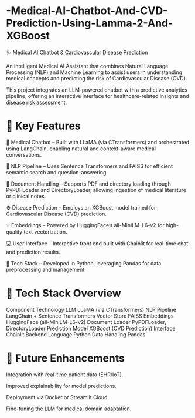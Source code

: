 # -Medical-AI-Chatbot-And-CVD-Prediction-Using-Lamma-2-And-XGBoost
🩺 Medical AI Chatbot & Cardiovascular Disease Prediction

An intelligent Medical AI Assistant that combines Natural Language Processing (NLP) and Machine Learning to assist users in understanding medical concepts and predicting the risk of Cardiovascular Disease (CVD).

This project integrates an LLM-powered chatbot with a predictive analytics pipeline, offering an interactive interface for healthcare-related insights and disease risk assessment.

# 🚀 Key Features

🧠 Medical Chatbot – Built with LLaMA (via CTransformers) and orchestrated using LangChain, enabling natural and context-aware medical conversations.

💬 NLP Pipeline – Uses Sentence Transformers and FAISS for efficient semantic search and question-answering.

📄 Document Handling – Supports PDF and directory loading through PyPDFLoader and DirectoryLoader, allowing ingestion of medical literature or clinical notes.

⚙️ Disease Prediction – Employs an XGBoost model trained for Cardiovascular Disease (CVD) prediction.

💡 Embeddings – Powered by HuggingFace’s all-MiniLM-L6-v2 for high-quality text vectorization.

💻 User Interface – Interactive front end built with Chainlit for real-time chat and prediction results.

🐍 Tech Stack – Developed in Python, leveraging Pandas for data preprocessing and management.

# 🧩 Tech Stack Overview
Component	Technology
LLM	LLaMA (via CTransformers)
NLP Pipeline	LangChain + Sentence Transformers
Vector Store	FAISS
Embeddings	HuggingFace (all-MiniLM-L6-v2)
Document Loader	PyPDFLoader, DirectoryLoader
Prediction Model	XGBoost (CVD Prediction)
Interface	Chainlit
Backend Language	Python
Data Handling	Pandas

# 🏁 Future Enhancements

Integration with real-time patient data (EHR/IoT).

Improved explainability for model predictions.

Deployment via Docker or Streamlit Cloud.

Fine-tuning the LLM for medical domain adaptation.
